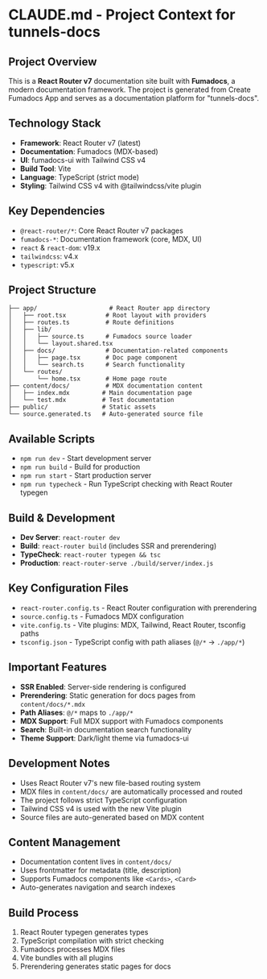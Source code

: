 # CLAUDE.md - Project Context for tunnels-docs

## Project Overview
This is a **React Router v7** documentation site built with **Fumadocs**, a modern documentation framework. The project is generated from Create Fumadocs App and serves as a documentation platform for "tunnels-docs".

## Technology Stack
- **Framework**: React Router v7 (latest)
- **Documentation**: Fumadocs (MDX-based)
- **UI**: fumadocs-ui with Tailwind CSS v4
- **Build Tool**: Vite
- **Language**: TypeScript (strict mode)
- **Styling**: Tailwind CSS v4 with @tailwindcss/vite plugin

## Key Dependencies
- `@react-router/*`: Core React Router v7 packages
- `fumadocs-*`: Documentation framework (core, MDX, UI)
- `react` & `react-dom`: v19.x
- `tailwindcss`: v4.x
- `typescript`: v5.x

## Project Structure
```
├── app/                    # React Router app directory
│   ├── root.tsx           # Root layout with providers
│   ├── routes.ts          # Route definitions
│   ├── lib/
│   │   ├── source.ts      # Fumadocs source loader
│   │   └── layout.shared.tsx
│   ├── docs/              # Documentation-related components
│   │   ├── page.tsx       # Doc page component
│   │   └── search.ts      # Search functionality
│   └── routes/
│       └── home.tsx       # Home page route
├── content/docs/          # MDX documentation content
│   ├── index.mdx         # Main documentation page
│   └── test.mdx          # Test documentation
├── public/               # Static assets
└── source.generated.ts   # Auto-generated source file
```

## Available Scripts
- `npm run dev` - Start development server
- `npm run build` - Build for production
- `npm run start` - Start production server
- `npm run typecheck` - Run TypeScript checking with React Router typegen

## Build & Development
- **Dev Server**: `react-router dev`
- **Build**: `react-router build` (includes SSR and prerendering)
- **TypeCheck**: `react-router typegen && tsc`
- **Production**: `react-router-serve ./build/server/index.js`

## Key Configuration Files
- `react-router.config.ts` - React Router configuration with prerendering
- `source.config.ts` - Fumadocs MDX configuration
- `vite.config.ts` - Vite plugins: MDX, Tailwind, React Router, tsconfig paths
- `tsconfig.json` - TypeScript config with path aliases (`@/*` -> `./app/*`)

## Important Features
- **SSR Enabled**: Server-side rendering is configured
- **Prerendering**: Static generation for docs pages from `content/docs/*.mdx`
- **Path Aliases**: `@/*` maps to `./app/*`
- **MDX Support**: Full MDX support with Fumadocs components
- **Search**: Built-in documentation search functionality
- **Theme Support**: Dark/light theme via fumadocs-ui

## Development Notes
- Uses React Router v7's new file-based routing system
- MDX files in `content/docs/` are automatically processed and routed
- The project follows strict TypeScript configuration
- Tailwind CSS v4 is used with the new Vite plugin
- Source files are auto-generated based on MDX content

## Content Management
- Documentation content lives in `content/docs/`
- Uses frontmatter for metadata (title, description)
- Supports Fumadocs components like `<Cards>`, `<Card>`
- Auto-generates navigation and search indexes

## Build Process
1. React Router typegen generates types
2. TypeScript compilation with strict checking
3. Fumadocs processes MDX files
4. Vite bundles with all plugins
5. Prerendering generates static pages for docs
